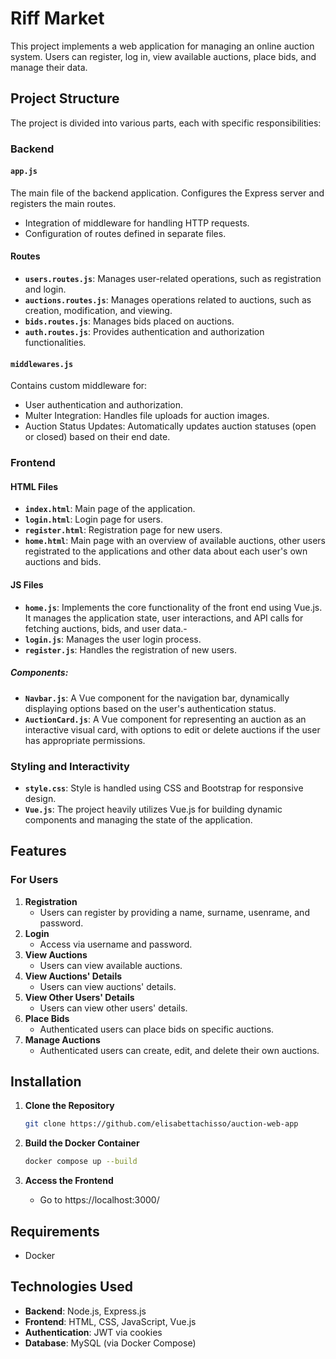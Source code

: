 # Riff Market

This project implements a web application for managing an online auction system. Users can register, log in, view available auctions, place bids, and manage their data.

## Project Structure

The project is divided into various parts, each with specific responsibilities:

### Backend

#### `app.js`
The main file of the backend application. Configures the Express server and registers the main routes.

- Integration of middleware for handling HTTP requests.
- Configuration of routes defined in separate files.

#### Routes
- **`users.routes.js`**: Manages user-related operations, such as registration and login.
- **`auctions.routes.js`**: Manages operations related to auctions, such as creation, modification, and viewing.
- **`bids.routes.js`**: Manages bids placed on auctions.
- **`auth.routes.js`**: Provides authentication and authorization functionalities.

#### `middlewares.js`
Contains custom middleware for:
- User authentication and authorization.
- Multer Integration: Handles file uploads for auction images.
- Auction Status Updates: Automatically updates auction statuses (open or closed) based on their end date.

### Frontend

#### HTML Files
- **`index.html`**: Main page of the application.
- **`login.html`**: Login page for users.
- **`register.html`**: Registration page for new users.
- **`home.html`**: Main page with an overview of available auctions, other users registrated to the applications and other data about each user's own auctions and bids.

#### JS Files
- **`home.js`**: Implements the core functionality of the front end using Vue.js. It manages the application state, user interactions, and API calls for fetching auctions, bids, and user data.- 
- **`login.js`**: Manages the user login process.
- **`register.js`**: Handles the registration of new users.

##### Components:

- **`Navbar.js`**: A Vue component for the navigation bar, dynamically displaying options based on the user's authentication status.
- **`AuctionCard.js`**: A Vue component for representing an auction as an interactive visual card, with options to edit or delete auctions if the user has appropriate permissions.

### Styling and Interactivity
- **`style.css`**: Style is handled using CSS and Bootstrap for responsive design.
- **`Vue.js`**: The project heavily utilizes Vue.js for building dynamic components and managing the state of the application.

## Features

### For Users
1. **Registration**
   - Users can register by providing a name, surname, usenrame, and password.
2. **Login**
   - Access via username and password.
3. **View Auctions**
   - Users can view available auctions.
4. **View Auctions' Details**
   - Users can view auctions' details.
4. **View Other Users' Details**
   - Users can view other users' details.
5. **Place Bids**
   - Authenticated users can place bids on specific auctions.
6. **Manage Auctions**
   - Authenticated users can create, edit, and delete their own auctions.

## Installation

1. **Clone the Repository**
   ```bash
   git clone https://github.com/elisabettachisso/auction-web-app
   ```

2. **Build the Docker Container**
   ```bash
   docker compose up --build
   ```

3. **Access the Frontend**
   - Go to https://localhost:3000/

## Requirements

- Docker

## Technologies Used

- **Backend**: Node.js, Express.js
- **Frontend**: HTML, CSS, JavaScript, Vue.js
- **Authentication**: JWT via cookies
- **Database**: MySQL (via Docker Compose)
